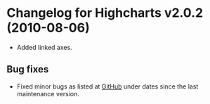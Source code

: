 # Changelog for Highcharts v2.0.2 (2010-08-06)
        
- Added linked axes.

## Bug fixes
- Fixed minor bugs as listed at [GitHub](https://github.com/highslide-software/highcharts.com/commits/master) under dates since the last maintenance version.